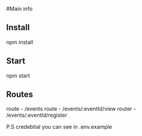 #Main info 

## Install

npm install 

## Start

npm start


## Routes

route - /events
route - /events/:eventId/view
router - /events/:eventId/register

P.S credebtial you can see in .env.example
